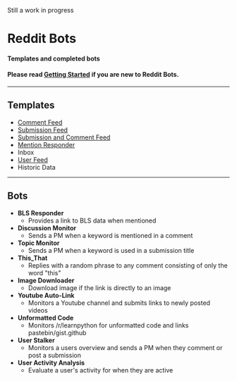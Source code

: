 Still a work in progress

# Reddit Bots
#### Templates and completed bots
#### Please read [Getting Started](https://github.com/harrelchris/reddit_bots/blob/master/GETTING_STARTED.md) if you are new to Reddit Bots.
---

## Templates
- [Comment Feed](https://github.com/harrelchris/reddit_bots/blob/master/templates/comment_feed.py)
- [Submission Feed](https://github.com/harrelchris/reddit_bots/blob/master/templates/submission_feed.py)
- [Submission and Comment Feed](https://github.com/harrelchris/reddit_bots/blob/master/templates/submission_comment_feed.py)
- [Mention Responder](https://github.com/harrelchris/reddit_bots/blob/master/templates/mention_responder.py)
- Inbox
- [User Feed](https://github.com/harrelchris/reddit_bots/blob/master/templates/user_feed.py)
- Historic Data

---
## Bots
- **BLS Responder**
  - Provides a link to BLS data when mentioned
- **Discussion Monitor**
  - Sends a PM when a keyword is mentioned in a comment
- **Topic Monitor**
  - Sends a PM when a keyword is used in a submission title
- **This_That**
  - Replies with a random phrase to any comment consisting of only the word "this"
- **Image Downloader**
  - Download image if the link is directly to an image
- **Youtube Auto-Link**
  - Monitors a Youtube channel and submits links to newly posted videos
- **Unformatted Code**
  - Monitors /r/learnpython for unformatted code and links pastebin/gist.github
- **User Stalker**
  - Monitors a users overview and sends a PM when they comment or post a submission
- **User Activity Analysis**
  - Evaluate a user's activity for when they are active
